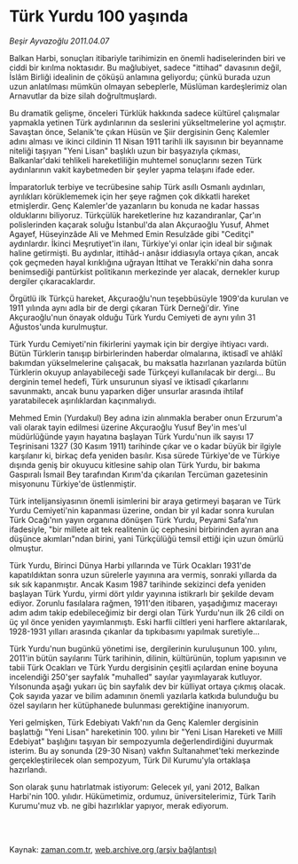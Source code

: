 # Türk Yurdu 100 yaşında

*Beşir Ayvazoğlu 2011.04.07*

<td class="columnist-detail">
<p>Balkan Harbi, sonuçları itibariyle tarihimizin en önemli hadiselerinden biri ve ciddi bir kırılma noktasıdır. Bu mağlubiyet, sadece "ittihad" davasının değil, İslâm Birliği idealinin de çöküşü anlamına geliyordu; çünkü burada uzun uzun anlatılması mümkün olmayan sebeplerle, Müslüman kardeşlerimiz olan Arnavutlar da bize silah doğrultmuşlardı.</p>
<p>
<div id="haberMetinDiv">
<p>Bu dramatik gelişme, önceleri Türklük hakkında sadece kültürel çalışmalar yapmakla yetinen Türk aydınlarının da seslerini yükseltmelerine yol açmıştır. Savaştan önce, Selanik'te çıkan Hüsün ve Şiir dergisinin Genç Kalemler adını alması ve ikinci cildinin 11 Nisan 1911 tarihli ilk sayısının bir beyanname niteliği taşıyan "Yeni Lisan" başlıklı uzun bir başyazıyla çıkması, Balkanlar'daki tehlikeli hareketliliğin muhtemel sonuçlarını sezen Türk aydınlarının vakit kaybetmeden bir şeyler yapma telaşını ifade eder.
<p>İmparatorluk terbiye ve tecrübesine sahip Türk asıllı Osmanlı aydınları, ayrılıkları körüklememek için her şeye rağmen çok dikkatli hareket etmişlerdir. Genç Kalemler'de yazanların bu konuda ne kadar hassas olduklarını biliyoruz. Türkçülük hareketlerine hız kazandıranlar, Çar'ın polislerinden kaçarak soluğu İstanbul'da alan Akçuraoğlu Yusuf, Ahmet Agayef, Hüseyinzâde Ali ve Mehmed Emin Resulzâde gibi "Ceditçi" aydınlardır. İkinci Meşrutiyet'in ilanı, Türkiye'yi onlar için ideal bir sığınak haline getirmişti. Bu aydınlar, ittihâd-ı anâsır iddiasıyla ortaya çıkan, ancak çok geçmeden hayal kırıklığına uğrayan İttihat ve Terakki'nin daha sonra benimsediği pantürkist politikanın merkezinde yer alacak, dernekler kurup dergiler çıkaracaklardır.
<p>Örgütlü ilk Türkçü hareket, Akçuraoğlu'nun teşebbüsüyle 1909'da kurulan ve 1911 yılında aynı adla bir de dergi çıkaran Türk Derneği'dir. Yine Akçuraoğlu'nun önayak olduğu Türk Yurdu Cemiyeti de aynı yılın 31 Ağustos'unda kurulmuştur.
<p> Türk Yurdu Cemiyeti'nin fikirlerini yaymak için bir dergiye ihtiyacı vardı. Bütün Türklerin tanışıp birbirlerinden haberdar olmalarına, iktisadî ve ahlâkî bakımdan yükselmelerine çalışacak, bu maksatla hazırlanan yazılarda bütün Türklerin okuyup anlayabileceği sade Türkçeyi kullanılacak bir dergi... Bu derginin temel hedefi, Türk unsurunun siyasî ve iktisadî çıkarlarını savunmaktı, ancak bunu yaparken diğer unsurlar arasında ihtilaf yaratabilecek aşırılıklardan kaçınmalıydı.
<p>Mehmed Emin (Yurdakul) Bey adına izin alınmakla beraber onun Erzurum'a vali olarak tayin edilmesi üzerine Akçuraoğlu Yusuf Bey'in mes'ul müdürlüğünde yayın hayatına başlayan Türk Yurdu'nun ilk sayısı 17 Teşrinisani 1327 (30 Kasım 1911) tarihinde çıkar ve o kadar büyük bir ilgiyle karşılanır ki, birkaç defa yeniden basılır. Kısa sürede Türkiye'de ve Türkiye dışında geniş bir okuyucu kitlesine sahip olan Türk Yurdu, bir bakıma Gaspıralı İsmail Bey tarafından Kırım'da çıkarılan Tercüman gazetesinin misyonunu Türkiye'de üstlenmiştir.
<p>Türk intelijansiyasının önemli isimlerini bir araya getirmeyi başaran ve Türk Yurdu Cemiyeti'nin kapanması üzerine, ondan bir yıl kadar sonra kurulan Türk Ocağı'nın yayın organına dönüşen Türk Yurdu, Peyami Safa'nın ifadesiyle, "bir millete ait tek realitenin üç cephesini birbirinden ayıran ana düşünce akımları"ndan birini, yani Türkçülüğü temsil ettiği için uzun ömürlü olmuştur.
<p>Türk Yurdu, Birinci Dünya Harbi yıllarında ve Türk Ocakları 1931'de kapatıldıktan sonra uzun sürelerle yayınına ara vermiş, sonraki yıllarda da sık sık kapanmıştır. Ancak Kasım 1987 tarihinde sekizinci defa yeniden başlayan Türk Yurdu, yirmi dört yıldır yayınına istikrarlı bir şekilde devam ediyor. Zorunlu fasılalara rağmen, 1911'den itibaren, yaşadığımız macerayı adım adım takip edebileceğimiz bir dergi olan Türk Yurdu'nun ilk 26 cildi on üç yıl önce yeniden yayımlanmıştı. Eski harfli ciltleri yeni harflere aktarılarak, 1928-1931 yılları arasında çıkanlar da tıpkıbasımı yapılmak suretiyle...
<p>Türk Yurdu'nun bugünkü yönetimi ise, dergilerinin kuruluşunun 100. yılını, 2011'in bütün sayılarını Türk tarihinin, dilinin, kültürünün, toplum yapısının ve tabii Türk Ocakları ve Türk Yurdu dergisinin çeşitli açılardan enine boyuna incelendiği 250'şer sayfalık "muhalled" sayılar yayımlayarak kutluyor. Yılsonunda aşağı yukarı üç bin sayfalık dev bir külliyat ortaya çıkmış olacak. Çok sayıda yazar ve bilim adamının önemli yazılarla katkıda bulunduğu bu özel sayıların her kütüphanede bulunması gerektiğine inanıyorum.
<p>Yeri gelmişken, Türk Edebiyatı Vakfı'nın da Genç Kalemler dergisinin başlattığı "Yeni Lisan" hareketinin 100. yılını bir "Yeni Lisan Hareketi ve Millî Edebiyat" başlığını taşıyan bir sempozyumla değerlendirdiğini duyurmak isterim. Bu ay sonunda (29-30 Nisan) vakfın Sultanahmet'teki merkezinde gerçekleştirilecek olan sempozyum, Türk Dil Kurumu'yla ortaklaşa hazırlandı.
<p>Son olarak şunu hatırlatmak istiyorum: Gelecek yıl, yani 2012, Balkan Harbi'nin 100. yılıdır. Hükümetimiz, ordumuz, üniversitelerimiz, Türk Tarih Kurumu'muz vb. ne gibi hazırlıklar yapıyor, merak ediyorum. </p></p></p></p></p></p></p></p></p></p></div>
</p>


<p><br>
		 </br></p></td>

Kaynak: [zaman.com.tr](http://zaman.com.tr/yazar.do?yazino=1118197), [web.archive.org (arşiv bağlantısı)](http://web.archive.org/web/20110412051204/http://www.zaman.com.tr:80/yazar.do?yazino=1118197)
